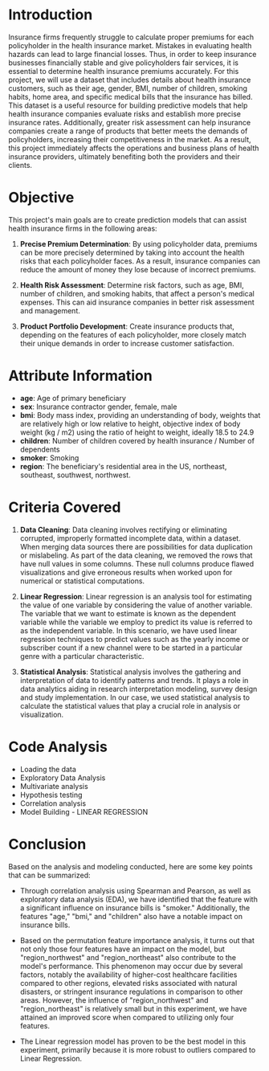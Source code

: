 # Introduction

Insurance firms frequently struggle to calculate proper premiums for each policyholder in the health insurance market. Mistakes in evaluating health hazards can lead to large financial losses. Thus, in order to keep insurance businesses financially stable and give policyholders fair services, it is essential to determine health insurance premiums accurately. For this project, we will use a dataset that includes details about health insurance customers, such as their age, gender, BMI, number of children, smoking habits, home area, and specific medical bills that the insurance has billed. This dataset is a useful resource for building predictive models that help health insurance companies evaluate risks and establish more precise insurance rates. Additionally, greater risk assessment can help insurance companies create a range of products that better meets the demands of policyholders, increasing their competitiveness in the market. As a result, this project immediately affects the operations and business plans of health insurance providers, ultimately benefiting both the providers and their clients.

# Objective

This project's main goals are to create prediction models that can assist health insurance firms in the following areas:

1. **Precise Premium Determination**: By using policyholder data, premiums can be more precisely determined by taking into account the health risks that each policyholder faces. As a result, insurance companies can reduce the amount of money they lose because of incorrect premiums.
   
2. **Health Risk Assessment**: Determine risk factors, such as age, BMI, number of children, and smoking habits, that affect a person's medical expenses. This can aid insurance companies in better risk assessment and management.
   
3. **Product Portfolio Development**: Create insurance products that, depending on the features of each policyholder, more closely match their unique demands in order to increase customer satisfaction.

# Attribute Information

- **age**: Age of primary beneficiary
- **sex**: Insurance contractor gender, female, male
- **bmi**: Body mass index, providing an understanding of body, weights that are relatively high or low relative to height, objective index of body weight (kg / m2) using the ratio of height to weight, ideally 18.5 to 24.9
- **children**: Number of children covered by health insurance / Number of dependents
- **smoker**: Smoking
- **region**: The beneficiary's residential area in the US, northeast, southeast, southwest, northwest.

# Criteria Covered

1. **Data Cleaning**: Data cleaning involves rectifying or eliminating corrupted, improperly formatted incomplete data, within a dataset. When merging data sources there are possibilities for data duplication or mislabeling. As part of the data cleaning, we removed the rows that have null values in some columns. These null columns produce flawed visualizations and give erroneous results when worked upon for numerical or statistical computations.

2. **Linear Regression**: Linear regression is an analysis tool for estimating the value of one variable by considering the value of another variable. The variable that we want to estimate is known as the dependent variable while the variable we employ to predict its value is referred to as the independent variable. In this scenario, we have used linear regression techniques to predict values such as the yearly income or subscriber count if a new channel were to be started in a particular genre with a particular characteristic.

3. **Statistical Analysis**: Statistical analysis involves the gathering and interpretation of data to identify patterns and trends. It plays a role in data analytics aiding in research interpretation modeling, survey design and study implementation. In our case, we used statistical analysis to calculate the statistical values that play a crucial role in analysis or visualization.

# Code Analysis

- Loading the data
- Exploratory Data Analysis
- Multivariate analysis
- Hypothesis testing
- Correlation analysis
- Model Building - LINEAR REGRESSION

# Conclusion

Based on the analysis and modeling conducted, here are some key points that can be summarized:

- Through correlation analysis using Spearman and Pearson, as well as exploratory data analysis (EDA), we have identified that the feature with a significant influence on insurance bills is "smoker." Additionally, the features "age," "bmi," and "children" also have a notable impact on insurance bills.

- Based on the permutation feature importance analysis, it turns out that not only those four features have an impact on the model, but "region_northwest" and "region_northeast" also contribute to the model's performance. This phenomenon may occur due by several factors, notably the availability of higher-cost healthcare facilities compared to other regions, elevated risks associated with natural disasters, or stringent insurance regulations in comparison to other areas. However, the influence of "region_northwest" and "region_northeast" is relatively small but in this experiment, we have attained an improved score when compared to utilizing only four features.

- The Linear regression model has proven to be the best model in this experiment, primarily because it is more robust to outliers compared to Linear Regression.
